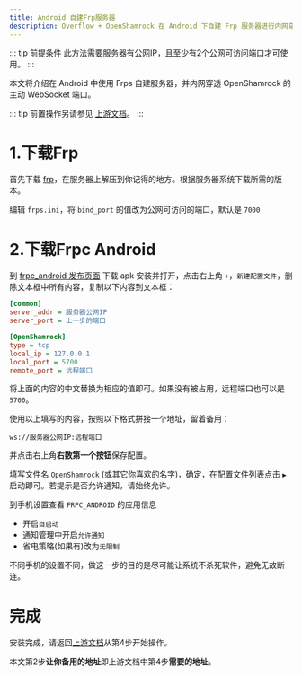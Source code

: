 ```yaml
---
title: Android 自建Frp服务器
description: Overflow + OpenShamrock 在 Android 下自建 Frp 服务器进行内网穿透
---
```


::: tip 前提条件
此方法需要服务器有公网IP，且至少有2个公网可访问端口才可使用。
:::

本文将介绍在 Android 中使用 Frps 自建服务器，并内网穿透 OpenShamrock 的主动 WebSocket 端口。

::: tip
前置操作另请参见 [上游文档](android.md)。
:::

# 1.下载Frp

首先下载 [frp](https://github.com/fatedier/frp/releases)，在服务器上解压到你记得的地方。根据服务器系统下载所需的版本。

编辑 `frps.ini`，将 `bind_port` 的值改为公网可访问的端口，默认是 `7000`

# 2.下载Frpc Android

到 [frpc_android 发布页面](https://github.com/mainfunx/frpc_android/releases) 下载 apk 安装并打开，点击右上角 `+`，`新建配置文件`，删除文本框中所有内容，复制以下内容到文本框：
```ini
[common]
server_addr = 服务器公网IP
server_port = 上一步的端口

[OpenShamrock]
type = tcp
local_ip = 127.0.0.1
local_port = 5700
remote_port = 远程端口
```
将上面的内容的中文替换为相应的值即可。如果没有被占用，远程端口也可以是 `5700`。

使用以上填写的内容，按照以下格式拼接一个地址，留着备用：
```
ws://服务器公网IP:远程端口
```

并点击右上角**右数第一个按钮**保存配置。

填写文件名 `OpenShamrock` (或其它你喜欢的名字)，确定，在配置文件列表点击 `▶` 启动即可。若提示是否允许通知，请始终允许。

到手机设置查看 `FRPC_ANDROID` 的应用信息
+ 开启`自启动`
+ 通知管理中开启`允许通知`
+ 省电策略(如果有)改为`无限制`

不同手机的设置不同，做这一步的目的是尽可能让系统不杀死软件，避免无故断连。

# 完成

安装完成，请返回[上游文档](android.md)从第4步开始操作。

本文第2步**让你备用的地址**即上游文档中第4步**需要的地址**。
